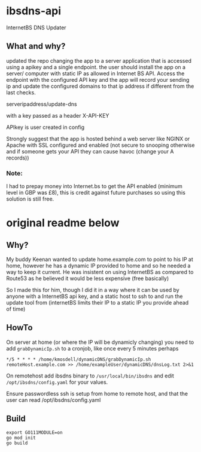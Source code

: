 # ibsdns-api
InternetBS DNS Updater

## What and why?
updated the repo changing the app to a server application that is accessed using a apikey and a single endpoint. the user should install the app on a server/ computer with static IP as allowed in Internet BS API. Access the endpoint with the configured API key and the app will record your sending ip and update the configured domains to that ip address if different from the last checks.

serveripaddress/update-dns 

with a key passed as a header X-API-KEY

APIkey is user created in config

Strongly suggest that the app is hosted behind a web server like NGINX or Apache with SSL configured and enabled (not secure to snooping otherwise and if someone gets your API they can cause havoc (change your A records))

### Note:
I had to prepay money into Internet.bs to get the API enabled (minimum level in GBP was £8), this is credit against future purchases so using this solution is still free.

# original readme below
## Why?
My buddy Keenan wanted to update home.example.com to point to his IP at home,
however he has a dynamic IP provided to home and so he needed a way to keep it current.
He was insistent on using InternetBS as compared to Route53 as he believed it would be less expensive (free basically)

So I made this for him, though I did it in a way where it can be used by anyone with a InternetBS api key,
and a static host to ssh to and run the update tool from (internetBS limits their IP to a static IP you provide ahead of time)

## HowTo
On server at home (or where the IP will be dynamicly changing) you need to add `grabDynamicIp.sh` to a cronjob, like once every 5 minutes perhaps

```/bin/bash
*/5 * * * * /home/kmosdell/dynamicDNS/grabDynamicIp.sh remoteHost.example.com >> /home/exampleUser/dynamicDNS/dnsLog.txt 2>&1
```

On remotehost add ibsdns binary to `/usr/local/bin/ibsdns` and edit `/opt/ibsdns/config.yaml` for your values.

Ensure passwordless ssh is setup from home to remote host, and that the user can read /opt/ibsdns/config.yaml

## Build
```/bin/bash
export GO111MODULE=on
go mod init
go build
```
